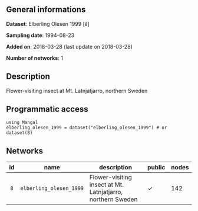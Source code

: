 ## General informations

**Dataset**: Elberling Olesen 1999 [`8`]

**Sampling date**: 1994-08-23

**Added on**: 2018-03-28 (last update on 2018-03-28)

**Number of networks**: 1

## Description

Flower-visiting insect at Mt. Latnjatjarro, northern Sweden

## Programmatic access

    using Mangal
    elberling_olesen_1999 = dataset("elberling_olesen_1999") # or dataset(8)

## Networks

| id | name | description | public | nodes |
|:--:|------|-------------|--------|-------|
| `8` | `elberling_olesen_1999` | Flower-visiting insect at Mt. Latnjatjarro, northern Sweden | ✓ | 142 |


